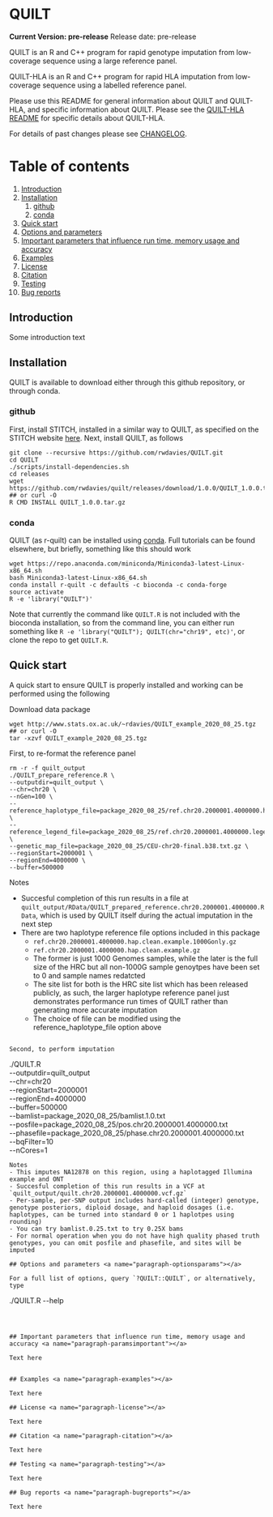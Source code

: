 QUILT
=====
**__Current Version: pre-release__**
Release date: pre-release

QUILT is an R and C++ program for rapid genotype imputation from low-coverage sequence using a large reference panel.

QUILT-HLA is an R and C++ program for rapid HLA imputation from low-coverage sequence using a labelled reference panel.

Please use this README for general information about QUILT and QUILT-HLA, and specific information about QUILT. Please see the [QUILT-HLA README](README_QUILT-HLA.md) for specific details about QUILT-HLA.

For details of past changes please see [CHANGELOG](CHANGELOG.md).

# Table of contents
1. [Introduction](#paragraph-introduction)
2. [Installation](#paragraph-installation)
    1. [github](#paragraph-installation-github)
    2. [conda](#paragraph-installation-conda)
3. [Quick start](#paragraph-quickstart)
4. [Options and parameters](#paragraph-optionsparams)
5. [Important parameters that influence run time, memory usage and accuracy](#paragraph-paramsimportant)
6. [Examples](#paragraph-examples)
7. [License](#paragraph-license)
8. [Citation](#paragraph-citation)
9. [Testing](#paragraph-testing)
10. [Bug reports](#paragraph-bugreports)



## Introduction <a name="paragraph-introduction"></a>
Some introduction text

## Installation <a name="paragraph-installation"></a>

QUILT is available to download either through this github repository, or through conda.

### github <a name="paragraph-installation-github"></a>

First, install STITCH, installed in a similar way to QUILT, as specified on the STITCH website [here](https://github.com/rwdavies/STITCH). Next, install QUILT, as follows

```
git clone --recursive https://github.com/rwdavies/QUILT.git
cd QUILT
./scripts/install-dependencies.sh
cd releases
wget https://github.com/rwdavies/quilt/releases/download/1.0.0/QUILT_1.0.0.tar.gz ## or curl -O
R CMD INSTALL QUILT_1.0.0.tar.gz
```

### conda <a name="paragraph-installation-conda"></a>
QUILT (as r-quilt) can be installed using [conda](https://conda.io/miniconda.html). Full tutorials can be found elsewhere, but briefly, something like this should work
```
wget https://repo.anaconda.com/miniconda/Miniconda3-latest-Linux-x86_64.sh
bash Miniconda3-latest-Linux-x86_64.sh
conda install r-quilt -c defaults -c bioconda -c conda-forge
source activate
R -e 'library("QUILT")'
```
Note that currently the command like `QUILT.R` is not included with the bioconda installation, so from the command line, you can either run something like `R -e 'library("QUILT"); QUILT(chr="chr19", etc)'`, or clone the repo to get `QUILT.R`. 












## Quick start <a name="paragraph-quickstart"></a>

A quick start to ensure QUILT is properly installed and working can be performed using the following

Download data package
```
wget http://www.stats.ox.ac.uk/~rdavies/QUILT_example_2020_08_25.tgz ## or curl -O
tar -xzvf QUILT_example_2020_08_25.tgz
```

First, to re-format the reference panel
```
rm -r -f quilt_output
./QUILT_prepare_reference.R \
--outputdir=quilt_output \
--chr=chr20 \
--nGen=100 \
--reference_haplotype_file=package_2020_08_25/ref.chr20.2000001.4000000.hap.clean.example.1000Gonly.gz \
--reference_legend_file=package_2020_08_25/ref.chr20.2000001.4000000.legend.clean.example.gz \
--genetic_map_file=package_2020_08_25/CEU-chr20-final.b38.txt.gz \
--regionStart=2000001 \
--regionEnd=4000000 \
--buffer=500000
```

Notes
- Succesful completion of this run results in a file at `quilt_output/RData/QUILT_prepared_reference.chr20.2000001.4000000.RData`, which is used by QUILT itself during the actual imputation in the next step
- There are two haplotype reference file options included in this package
    - `ref.chr20.2000001.4000000.hap.clean.example.1000Gonly.gz`
    - `ref.chr20.2000001.4000000.hap.clean.example.gz`
    - The former is just 1000 Genomes samples, while the later is the full size of the HRC but all non-1000G sample genoytpes have been set to 0 and sample names redatcted
    - The site list for both is the HRC site list which has been released publicly, as such, the larger haplotype reference panel just demonstrates performance run times of QUILT rather than generating more accurate imputation
    - The choice of file can be modified using the reference_haplotype_file option above
```

Second, to perform imputation
```
./QUILT.R \
--outputdir=quilt_output \
--chr=chr20 \
--regionStart=2000001 \
--regionEnd=4000000 \
--buffer=500000 \
--bamlist=package_2020_08_25/bamlist.1.0.txt \
--posfile=package_2020_08_25/pos.chr20.2000001.4000000.txt \
--phasefile=package_2020_08_25/phase.chr20.2000001.4000000.txt \
--bqFilter=10 \
--nCores=1
```
Notes
- This imputes NA12878 on this region, using a haplotagged Illumina example and ONT
- Succesful completion of this run results in a VCF at `quilt_output/quilt.chr20.2000001.4000000.vcf.gz`
- Per-sample, per-SNP output includes hard-called (integer) genotype, genotype posteriors, diploid dosage, and haploid dosages (i.e. haplotypes, can be turned into standard 0 or 1 haplotpes using rounding)
- You can try bamlist.0.25.txt to try 0.25X bams
- For normal operation when you do not have high quality phased truth genotypes, you can omit posfile and phasefile, and sites will be imputed

## Options and parameters <a name="paragraph-optionsparams"></a>

For a full list of options, query `?QUILT::QUILT`, or alternatively, type 
```
./QUILT.R --help
```



## Important parameters that influence run time, memory usage and accuracy <a name="paragraph-paramsimportant"></a>

Text here


## Examples <a name="paragraph-examples"></a>

Text here

## License <a name="paragraph-license"></a>

Text here

## Citation <a name="paragraph-citation"></a>

Text here

## Testing <a name="paragraph-testing"></a>

Text here

## Bug reports <a name="paragraph-bugreports"></a>

Text here










